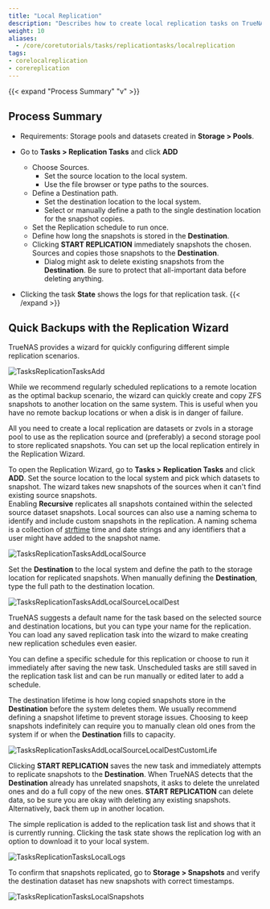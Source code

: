 ```yaml
---
title: "Local Replication"
description: "Describes how to create local replication tasks on TrueNAS CORE."
weight: 10
aliases:
  - /core/coretutorials/tasks/replicationtasks/localreplication
tags:
- corelocalreplication
- corereplication
---
```




{{< expand "Process Summary" "v" >}}
## Process Summary

* Requirements: Storage pools and datasets created in **Storage > Pools**.

* Go to **Tasks > Replication Tasks** and click **ADD**
  * Choose Sources.
    * Set the source location to the local system.
    * Use the file browser or type paths to the sources.
  * Define a Destination path.
    * Set the destination location to the local system.
     * Select or manually define a path to the single destination location for the snapshot copies.
  * Set the Replication schedule to run once.
  * Define how long the snapshots is stored in the **Destination**.
  * Clicking **START REPLICATION** immediately snapshots the chosen. Sources and copies those snapshots to the **Destination**.
    * Dialog might ask to delete existing snapshots from the **Destination**. Be sure to protect that all-important data before deleting anything.
* Clicking the task **State** shows the logs for that replication task.
{{< /expand >}}

## Quick Backups with the Replication Wizard

TrueNAS provides a wizard for quickly configuring different simple replication scenarios.

![TasksReplicationTasksAdd](/images/CORE/Tasks/TasksReplicationTasksAdd.png "New Replication Task")

While we recommend regularly scheduled replications to a remote location as the optimal backup scenario, the wizard can quickly create and copy ZFS snapshots to another location on the same system.
This is useful when you have no remote backup locations or when a disk is in danger of failure.

All you need to create a local replication are datasets or zvols in a storage pool to use as the replication source and (preferably) a second storage pool to store replicated snapshots.
You can set up the local replication entirely in the Replication Wizard.

To open the Replication Wizard, go to **Tasks > Replication Tasks** and click **ADD**.
Set the source location to the local system and pick which datasets to snapshot.
The wizard takes new snapshots of the sources when it can't find existing source snapshots.  
Enabling **Recursive** replicates all snapshots contained within the selected source dataset snapshots.
Local sources can also use a naming schema to identify and include custom snapshots in the replication.
A naming schema is a collection of [strftime](https://www.freebsd.org/cgi/man.cgi?query=strftime) time and date strings and any identifiers that a user might have added to the snapshot name.

![TasksReplicationTasksAddLocalSource](/images/CORE/Tasks/TasksReplicationTasksAddLocalSource.png "Replication with Local Source")

Set the **Destination** to the local system and define the path to the storage location for replicated snapshots.
When manually defining the **Destination**, type the full path to the destination location.

![TasksReplicationTasksAddLocalSourceLocalDest](/images/CORE/Tasks/TasksReplicationTasksAddLocalSourceLocalDest.png "Local Source and Destination")

TrueNAS suggests a default name for the task based on the selected source and destination locations, but you can type your name for the replication.
You can load any saved replication task into the wizard to make creating new replication schedules even easier.

You can define a specific schedule for this replication or choose to run it immediately after saving the new task.
Unscheduled tasks are still saved in the replication task list and can be run manually or edited later to add a schedule.

The destination lifetime is how long copied snapshots store in the **Destination** before the system deletes them.
We usually recommend defining a snapshot lifetime to prevent storage issues.
Choosing to keep snapshots indefinitely can require you to manually clean old ones from the system if or when the **Destination** fills to capacity.

![TasksReplicationTasksAddLocalSourceLocalDestCustomLife](/images/CORE/Tasks/TasksReplicationTasksAddLocalSourceLocalDestCustomLife.png "Custom Lifetime")

Clicking **START REPLICATION** saves the new task and immediately attempts to replicate snapshots to the **Destination**.
When TrueNAS detects that the **Destination** already has unrelated snapshots, it asks to delete the unrelated ones and do a full copy of the new ones.
**START REPLICATION** can delete data, so be sure you are okay with deleting any existing snapshots. Alternatively, back them up in another location.

The simple replication is added to the replication task list and shows that it is currently running.
Clicking the task state shows the replication log with an option to download it to your local system.

![TasksReplicationTasksLocalLogs](/images/CORE/Tasks/TasksReplicationTasksLocalLogs.png "Local Replication Log")

To confirm that snapshots replicated, go to **Storage > Snapshots** and verify the destination dataset has new snapshots with correct timestamps.

![TasksReplicationTasksLocalSnapshots](/images/CORE/Tasks/TasksReplicationTasksLocalSnapshots.png "Finding Replicated Snapshots")
